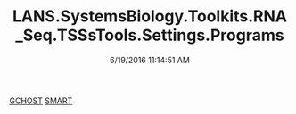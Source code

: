 ﻿---
title: LANS.SystemsBiology.Toolkits.RNA_Seq.TSSsTools.Settings.Programs
date: 6/19/2016 11:14:51 AM
---

[GCHOST](T-LANS.SystemsBiology.Toolkits.RNA_Seq.TSSsTools.Settings.Programs.GCHOST.html)
[SMART](T-LANS.SystemsBiology.Toolkits.RNA_Seq.TSSsTools.Settings.Programs.SMART.html)
